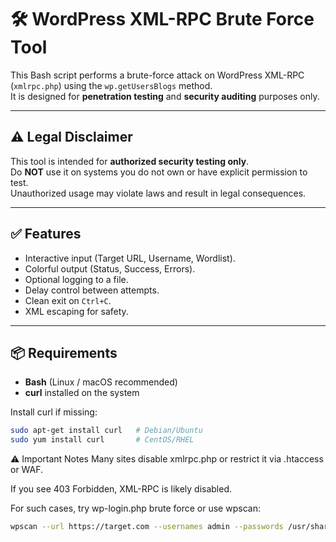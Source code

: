 # 🛠 WordPress XML-RPC Brute Force Tool

This Bash script performs a brute-force attack on WordPress XML-RPC (`xmlrpc.php`) using the `wp.getUsersBlogs` method.  
It is designed for **penetration testing** and **security auditing** purposes only.

---

## ⚠️ Legal Disclaimer
This tool is intended for **authorized security testing only**.  
Do **NOT** use it on systems you do not own or have explicit permission to test.  
Unauthorized usage may violate laws and result in legal consequences.

---

## ✅ Features
- Interactive input (Target URL, Username, Wordlist).
- Colorful output (Status, Success, Errors).
- Optional logging to a file.
- Delay control between attempts.
- Clean exit on `Ctrl+C`.
- XML escaping for safety.

---

## 📦 Requirements
- **Bash** (Linux / macOS recommended)
- **curl** installed on the system

Install curl if missing:
```bash
sudo apt-get install curl   # Debian/Ubuntu
sudo yum install curl       # CentOS/RHEL

```
⚠️ Important Notes
Many sites disable xmlrpc.php or restrict it via .htaccess or WAF.

If you see 403 Forbidden, XML-RPC is likely disabled.

For such cases, try wp-login.php brute force or use wpscan:

```bash
wpscan --url https://target.com --usernames admin --passwords /usr/share/wordlists/rockyou.txt
